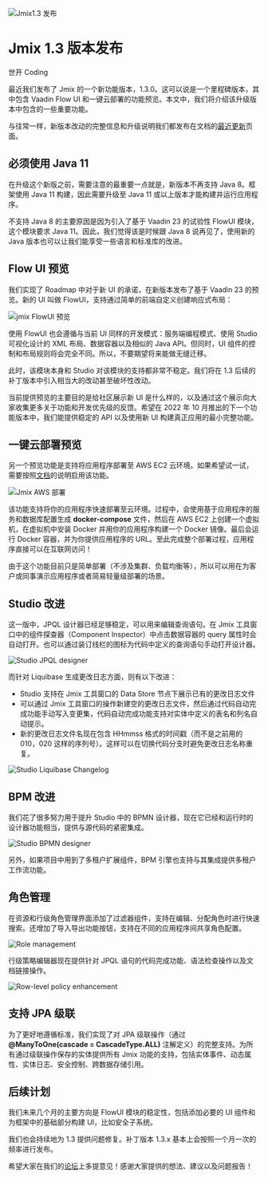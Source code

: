 ![Jmix1.3 发布](_media/jmix-1.3/jmix_1.3.png ":class=title-image")

# Jmix 1.3 版本发布

<p class="author">世开 Coding</p>

最近我们发布了 Jmix 的一个新功能版本，1.3.0。这可以说是一个里程碑版本，其中包含 Vaadin Flow UI 和一键云部署的功能预览。本文中，我们将介绍该升级版本中包含的一些重要功能。

与往常一样，新版本改动的完整信息和升级说明我们都发布在文档的[最近更新](https://docs.jmix.cn/jmix/whats-new/index.html)页面。

## 必须使用 Java 11

在升级这个新版之前，需要注意的最重要一点就是，新版本不再支持 Java 8。框架使用 Java 11 构建，因此需要升级至 Java 11 或以上版本才能构建并运行应用程序。

不支持 Java 8 的主要原因是因为引入了基于 Vaadin 23 的试验性 FlowUI 模块，这个模块要求 Java 11。因此，我们觉得该是时候跟 Java 8 说再见了，使用新的 Java 版本也可以让我们能享受一些语言和标准库的改进。

## Flow UI 预览

我们实现了 Roadmap 中对于新 UI 的承诺，在新版本发布了基于 Vaadin 23 的预览。新的 UI 叫做 FlowUI，支持通过简单的前端自定义创建响应式布局：

![jmix FlowUI 预览](_media/jmix-1.3/jmix_1.3_flowui_responsive.gif ":class=center-eighty-image-shadow")

使用 FlowUI 也会遵循与当前 UI 同样的开发模式：服务端编程模式、使用 Studio 可视化设计的 XML 布局、数据容器以及相似的 Java API。但同时，UI 组件的控制和布局规则将会完全不同。所以，不要期望将来能做无缝迁移。

此时，该模块本身和 Studio 对该模块的支持都非常不稳定。我们将在 1.3 后续的补丁版本中引入相当大的改动甚至破坏性改动。

当前提供预览的主要目的是给社区展示新 UI 是什么样的，以及通过这个展示向大家收集更多关于功能和开发优先级的反馈。希望在 2022 年 10 月推出的下一个功能版本中，我们能提供稳定的 API 以及使用新 UI 构建真正应用的最小完整功能。

## 一键云部署预览

另一个预览功能是支持将应用程序部署至 AWS EC2 云环境。如果希望试一试，需要按照[文档](https://docs.jmix.cn/jmix/whats-new/index.html#one-click-cloud-deployment)的说明启用该功能。

![Jmix AWS 部署](_media/jmix-1.3/jmix_1.3_aws_deployment.png ":class=center-eighty-image-shadow")

该功能支持将你的应用程序快速部署至云环境。过程中，会使用基于应用程序的服务和数据库配置生成 **docker-compose** 文件，然后在 AWS EC2 上创建一个虚拟机，在虚拟机中安装 Docker 并用你的应用程序构建一个 Docker 镜像。最后会运行 Docker 容器，并为你提供应用程序的 URL。至此完成整个部署过程，应用程序直接可以在互联网访问！

由于这个功能目前只是简单部署（不涉及集群、负载均衡等），所以可以用在为客户或同事演示应用程序或者简易轻量级部署的场景。

## Studio 改进

这一版中，JPQL 设计器已经足够稳定，可以用来编辑查询语句。在 Jmix 工具窗口中的组件探查器（Component Inspector）中点击数据容器的 query 属性时会自动打开。也可以通过装订线栏的图标为代码中定义的查询语句手动打开设计器。

![Studio JPQL designer](_media/jmix-1.3/jmix_1.3_jpql.gif ":class=center-eighty-image-shadow")

而针对 Liquibase 生成更改日志方面，则有以下改进：
* Studio 支持在 Jmix 工具窗口的 Data Store 节点下展示已有的更改日志文件
* 可以通过 Jmix 工具窗口的操作新建空的更改日志文件，然后通过代码自动完成功能手动写入变更集，代码自动完成功能支持对实体中定义的表名和列名自动提示。
* 新的更改日志文件名现在包含 HHmmss 格式的时间戳（而不是之前用的 010，020 这样的序列号）。这样可以在切换代码分支时避免更改日志名称重复。

![Studio Liquibase Changelog](_media/jmix-1.3/jmix_1.3_lbcl.gif ":class=center-eighty-image-shadow")

## BPM 改进

我们花了很多努力用于提升 Studio 中的 BPMN 设计器，现在它已经和运行时的设计器功能相当，提供与源代码的紧密集成。

![Studio BPMN designer](_media/jmix-1.3/jmix_1.3_bpm.gif ":class=center-eighty-image-shadow")

另外，如果项目中用到了多租户扩展组件，BPM 引擎也支持与其集成提供多租户工作流功能。

## 角色管理

在资源和行级角色管理界面添加了过滤器组件，支持在编辑、分配角色时进行快速搜索。还增加了导入导出功能按钮，支持在不同的应用程序间共享角色配置。

![Role management](_media/jmix-1.3/jmix_1.3_role_filter.png ":class=center-eighty-image-shadow")

行级策略编辑器现在提供针对 JPQL 语句的代码完成功能、语法检查操作以及文档链接操作。

![Row-level policy enhancement](_media/jmix-1.3/jmix_1.3_row_level_policy_add.gif ":class=center-eighty-image-shadow")

## 支持 JPA 级联

为了更好地遵循标准，我们实现了对 JPA 级联操作（通过 **@ManyToOne(cascade = CascadeType.ALL)** 注解定义）的完整支持。为所有通过级联操作保存的实体提供所有 Jmix 功能的支持，包括实体事件、动态属性、实体日志、安全控制、跨数据存储引用。

## 后续计划

我们未来几个月的主要方向是 FlowUI 模块的稳定性，包括添加必要的 UI 组件和为框架中的基础部分构建 UI，比如安全子系统。

我们也会持续地为 1.3 提供问题修复。补丁版本 1.3.x 基本上会按照一个月一次的频率进行发布。

希望大家在我们的[论坛](https://forum.jmix.cn)上多提意见！感谢大家提供的想法、建议以及问题报告！
